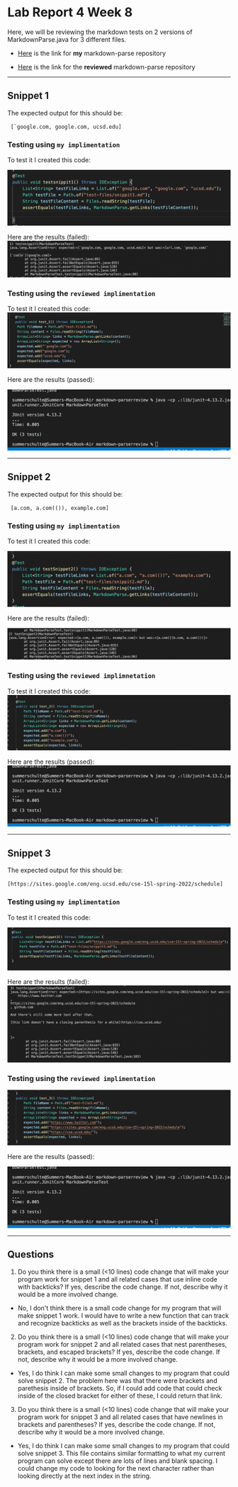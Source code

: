 # Lab Report 4 Week 8
Here, we will be reviewing the markdown tests on 2 versions of MarkdownParse.java for 3 different files. 

- [Here](https://github.com/summerschulte/markdown-parser) is the link for **my** markdown-parse repository 

- [Here](https://github.com/NuojinliXu/markdown-parser) is the link for the **reviewed** markdown-parse repository

---

## **Snippet 1**
The expected output for this should be:

     [`google.com, google.com, ucsd.edu]


### Testing using `my implimentation`
To test it I created this code:

![Image](mytest1.png)

Here are the results (failed):
![Image](myfailedtest1.png)

### Testing using the `reviewed implimentation`

To test it I created this code:
![Image](reviewtest1.png)

Here are the results (passed):

![Image](testpassedreview.png)

---
## **Snippet 2**

The expected output for this should be:

     [a.com, a.com(()), example.com]

### Testing using `my implimentation`

To test it I created this code:

![Image](mytest2.png)

Here are the results (failed):

![Image](myfailedtest2.png)

### Testing using the `reviewed implimnetation`

To test it I created this code:
![Image](reviewtest2.png)

Here are the results (passed):
![Image](testpassedreview.png)

---

## **Snippet 3**

The expected output for this should be:

    [https://sites.google.com/eng.ucsd.edu/cse-15l-spring-2022/schedule]

### Testing using `my implimentation`

To test it I created this code:

![Image](mytest3.png)

Here are the results (failed):
![Image](myfailedtest3.png)

### Testing using the `reviewed implimentation`

![Image](reviewtest3.png)

Here are the results (passed):

![Image](testpassedreview.png)

---

## Questions
1) Do you think there is a small (<10 lines) code change that will make your program work for snippet 1 and all related cases that use inline code with backticks? If yes, describe the code change. If not, describe why it would be a more involved change.
-  No, I don't think there is a small code change for my program that will make snippet 1 work. I would have to write a new function that can track and recognize backticks as well as the brackets inside of the backticks. 
2) Do you think there is a small (<10 lines) code change that will make your program work for snippet 2 and all related cases that nest parentheses, brackets, and escaped brackets? If yes, describe the code change. If not, describe why it would be a more involved change.
 - Yes, I do think I can make some small changes to my program that could solve snippet 2. The problem here was that there were brackets and parethesis inside of brackets. So, if I could add code that could check inside of the closed bracket for either of these, I could return that link. 
3) Do you think there is a small (<10 lines) code change that will make your program work for snippet 3 and all related cases that have newlines in brackets and parentheses? If yes, describe the code change. If not, describe why it would be a more involved change.
- Yes, I do think I can make some small changes to my program that could solve snippet 3. This file contains similar formatting to what my current program can solve except there are lots of lines and blank spacing. I could change my code to looking for the next character rather than looking directly at the next index in the string. 






